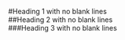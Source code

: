 #Heading 1 with no blank lines\
 ##Heading 2 with no blank lines  
  ###Heading 3 with no blank lines
